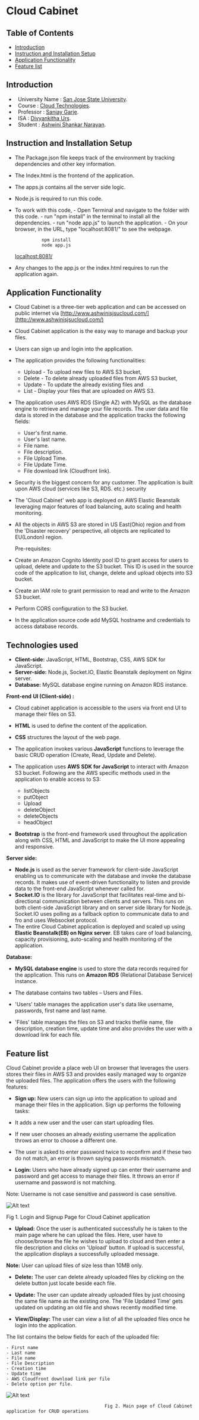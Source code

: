 # Cloud Cabinet

## Table of Contents

- [Introduction](#introduction)
- [Instruction and Installation Setup](#instruction-and-installation-setup)
- [Application Functionality](#application-functionality)
- [Feature list](#feature-list)



## Introduction

*   University Name		: [San Jose State University](http://www.sjsu.edu/).
*   Course				: [Cloud Technologies](http://info.sjsu.edu/web-dbgen/catalog/courses/CMPE281.html).
*   Professor				: [Sanjay Garje](https://www.linkedin.com/in/sanjaygarje/).
*   ISA					: [Divyankitha Urs](https://www.linkedin.com/in/divyankithaurs/).
*   Student				: [Ashwini Shankar Narayan](www.linkedin.com/in/ashwinisnv/).

## Instruction and Installation Setup

- The Package.json file keeps track of the environment by tracking dependencies and other key information.
- The Index.html is the frontend of the application.
- The apps.js contains all the server side logic.  

- Node.js is required to run this code.
- To work with this code,
		- Open Terminal and navigate to the folder with this code.
		- run "npm install" in the terminal to install all the dependencies.
		- run "node app.js" to launch the application.
		- On your browser, in the URL, type "localhost:8081/" to see the webpage.

				npm install
				node app.js
	[localhost:8081/](localhost:8081/)
	
- Any changes to the app.js or the index.html requires to run the application again.


## Application Functionality

- Cloud Cabinet is a three-tier web application and can be accessed on public internet via
[http://www.ashwinisjsucloud.com/](http://www.ashwinisjsucloud.com/)

- Cloud Cabinet application is the easy way to manage and backup your files.
- Users can sign up and login into the application.
- The application provides the following functionalities:

	- Upload - To upload new files to AWS S3 bucket,
	- Delete -  To delete already uploaded files from AWS S3 bucket,
	- Update - To update the already existing files and
	- List - Display your files that are uploaded on AWS S3.

- The application uses AWS RDS (Single AZ) with MySQL as the database engine to retrieve and manage your file records. The user data and file data is stored in the database and the application tracks the following fields:
	
	- User&#39;s first name.
	- User&#39;s last name.
	- File name.
	- File description.
	- File Upload Time.
	- File Update Time.
	- File download link (Cloudfront link).

- Security is the biggest concern for any customer. The application is built upon AWS cloud (services like S3, RDS. etc.) security
- The &#39;Cloud Cabinet&#39; web app is deployed on AWS Elastic Beanstalk leveraging major features of load balancing, auto scaling and health monitoring.
- All the objects in AWS S3 are stored in US East(Ohio) region and from the &#39;Disaster recovery&#39; perspective, all objects are replicated to EU(London) region.

  Pre-requisites:

- Create an Amazon Cognito Identity pool ID to grant access for users to upload, delete and update to the S3 bucket. This ID is used in the source code of the application to list, change, delete and upload objects into S3 bucket.
- Create an IAM role to grant permission to read and write to the Amazon S3 bucket.
- Perform CORS configuration to the S3 bucket.
- In the application source code add MySQL hostname and credentials to access database records.

## Technologies used

- **Client-side:** JavaScript, HTML, Bootstrap, CSS, AWS SDK for JavaScript.
- **Server-side:** Node.js, Socket.IO, Elastic Beanstalk deployment on Nginx server.
- **Database:** MySQL database engine running on Amazon RDS instance.

**Front-end** **UI (Client-side) :**

- Cloud cabinet application is accessible to the users via front end UI to manage their files on S3.
- **HTML** is used to define the content of the application.
- **CSS** structures the layout of the web page.
- The application invokes various **JavaScript** functions to leverage the basic CRUD operation (Create, Read, Update and Delete).
- The application uses **AWS** **SDK for JavaScript** to interact with Amazon S3 bucket. Following are the AWS specific methods used in the application to enable access to S3:

	- listObjects
	- putObject
	- Upload
	- deleteObject
	- deleteObjects
	- headObject

- **Bootstrap** is the front-end framework used throughout the application along with CSS, HTML and JavaScript to make the UI more appealing and responsive.

**Server side:**

- **Node.js** is used as the server framework for client-side JavaScript enabling us to communicate with the database and invoke the database records. It makes use of event-driven functionality to listen and provide data to the front-end JavaScript whenever called for.
- **Socket.IO** is the library for JavaScript that facilitates real-time and bi-directional communication between clients and servers. This runs on both client-side JavaScript library and on server side library for Node.js. Socket.IO uses polling as a fallback option to communicate data to and fro and uses Websocket protocol.
- The entire Cloud Cabinet application is deployed and scaled up using **Elastic Beanstalk(EB) on Nginx server**. EB takes care of load balancing, capacity provisioning, auto-scaling and health monitoring of the application.

**Database:**

- **MySQL database engine** is used to store the data records required for the application. This runs on **Amazon RDS** (Relational Database Service) instance.
- The database contains two tables – Users and Files.

- &#39;Users&#39; table manages the application user&#39;s data like username, passwords, first name and last name.
- &#39;Files&#39; table manages the files on S3 and tracks thefile name, file description, creation time, update time and also provides the user with a download link for each file.

## Feature list

Cloud Cabinet provide a place web UI on browser that leverages the users stores their files in AWS S3 and provides easily managed way to organize the uploaded files. The application offers the users with the following features:

- **Sign up:** New users can sign up into the application to upload and manage their files in the application. Sign up performs the following tasks:

- It adds a new user and the user can start uploading files.
- If new user chooses an already existing username the application throws an error to choose a different one.
- The user is asked to enter password twice to reconfirm and if these two do not match, an error is thrown saying passwords mismatch.

- **Login:**  Users who have already signed up can enter their username and password and get access to manage their files. It throws an error if username and password is not matching.

Note: Username is not case sensitive and password is case sensitive.


![Alt text](/img1.jpg?raw=true)


Fig 1. Login and Signup Page for Cloud Cabinet application

- **Upload:** Once the user is authenticated successfully he is taken to the main page where he can upload the files. Here, user have to choose/browse the file he wishes to upload to cloud and then enter a file description and clicks on &#39;Upload&#39; button. If upload is successful, the application displays a successfully uploaded message.

**Note:** User can upload files of size less than 10MB only.

- **Delete:** The user can delete already uploaded files by clicking on the delete button just locate beside each file.

- **Update:** The user can update already uploaded files by just choosing the same file name as the existing one. The &#39;File Updated Time&#39; gets updated on updating an old file and shows recently modified time.

- **View/Display:** The user can view a list of all the uploaded files once he login into the application.

The list contains the below fields for each of the uploaded file:

	- First name
	- Last name
	- File name
	- File Description
	- Creation time
	- Update time
	- AWS Cloudfront download link per file
	- Delete option per file.

	
	
![Alt text](/img2.jpg)

 
                                         Fig 2. Main page of Cloud Cabinet application for CRUD operations

